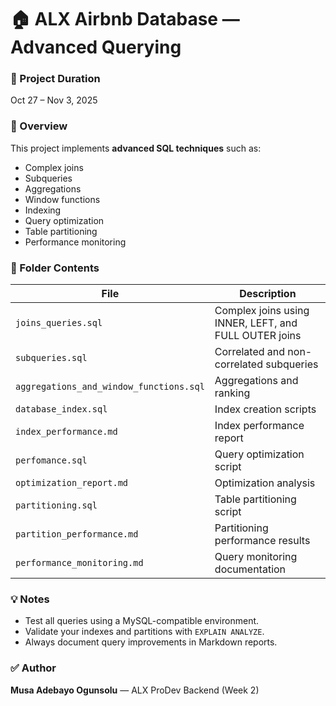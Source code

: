# 🏠 ALX Airbnb Database — Advanced Querying

### 📅 Project Duration
Oct 27 – Nov 3, 2025

### 📖 Overview
This project implements **advanced SQL techniques** such as:
- Complex joins  
- Subqueries  
- Aggregations  
- Window functions  
- Indexing  
- Query optimization  
- Table partitioning  
- Performance monitoring  

### 📂 Folder Contents
| File | Description |
|------|--------------|
| `joins_queries.sql` | Complex joins using INNER, LEFT, and FULL OUTER joins |
| `subqueries.sql` | Correlated and non-correlated subqueries |
| `aggregations_and_window_functions.sql` | Aggregations and ranking |
| `database_index.sql` | Index creation scripts |
| `index_performance.md` | Index performance report |
| `perfomance.sql` | Query optimization script |
| `optimization_report.md` | Optimization analysis |
| `partitioning.sql` | Table partitioning script |
| `partition_performance.md` | Partitioning performance results |
| `performance_monitoring.md` | Query monitoring documentation |

### 💡 Notes
- Test all queries using a MySQL-compatible environment.
- Validate your indexes and partitions with `EXPLAIN ANALYZE`.
- Always document query improvements in Markdown reports.

### ✅ Author
**Musa Adebayo Ogunsolu** — ALX ProDev Backend (Week 2)